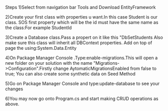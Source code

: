 Steps
1)Select from navigation bar Tools and Download EntityFramework

2)Create your first class with properties u want.In this case Student is our class.
SOS first property which will be the id must have the same name as the class:For example StudentId

3)Create a Database class.Pass a propert on it like this "DbSet<Student>Students
  Also make sure this class will inherit all DBContext properties.
  Add on top of page the using:System.Data.Entity 
  
  4)On Package Manager Console .Type:enable-migrations.This will open a new folder on 
  your solution with the name "Migrations->Configuration".Firstly change AytomaticMigrationsEnabled from
  false to true;
  You can also create some synthetic data on Seed Method 
  
  5)Go on Package Manager Console and type:update-database to see your changes 
  
  6)You may now go onto Program.cs and start making CRUD operations as above.
  
  
